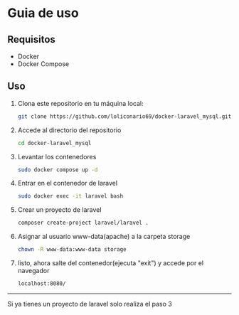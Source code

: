 # Guia de uso

## Requisitos

- Docker
- Docker Compose

## Uso

1. Clona este repositorio en tu máquina local:

   ```bash
   git clone https://github.com/loliconario69/docker-laravel_mysql.git

2. Accede al directorio del repositorio
   ```bash
   cd docker-laravel_mysql
3. Levantar los contenedores
   ```bash
   sudo docker compose up -d

4. Entrar en el contenedor de laravel
   ```bash
   sudo docker exec -it laravel bash

5. Crear un proyecto de laravel
   ```bash
   composer create-project laravel/laravel .

6. Asignar al usuario www-data(apache) a la carpeta storage
   ```bash
   chown -R www-data:www-data storage

7. listo, ahora salte del contenedor(ejecuta "exit") y accede por el navegador
   ```html
   localhost:8080/

---
Si ya tienes un proyecto de laravel solo realiza el paso 3
